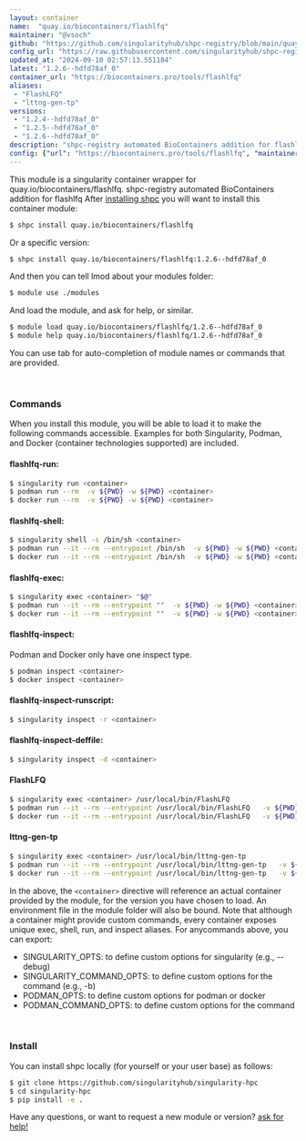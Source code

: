 ```yaml
---
layout: container
name:  "quay.io/biocontainers/flashlfq"
maintainer: "@vsoch"
github: "https://github.com/singularityhub/shpc-registry/blob/main/quay.io/biocontainers/flashlfq/container.yaml"
config_url: "https://raw.githubusercontent.com/singularityhub/shpc-registry/main/quay.io/biocontainers/flashlfq/container.yaml"
updated_at: "2024-09-10 02:57:13.551184"
latest: "1.2.6--hdfd78af_0"
container_url: "https://biocontainers.pro/tools/flashlfq"
aliases:
 - "FlashLFQ"
 - "lttng-gen-tp"
versions:
 - "1.2.4--hdfd78af_0"
 - "1.2.5--hdfd78af_0"
 - "1.2.6--hdfd78af_0"
description: "shpc-registry automated BioContainers addition for flashlfq"
config: {"url": "https://biocontainers.pro/tools/flashlfq", "maintainer": "@vsoch", "description": "shpc-registry automated BioContainers addition for flashlfq", "latest": {"1.2.6--hdfd78af_0": "sha256:a9c14e7209ea1d0e8dd6451bb397eebcde749f2eab3fad31859c027d5785bce1"}, "tags": {"1.2.4--hdfd78af_0": "sha256:d1654b13f30566096da690a28eae8e8e4f36394bb4b3cca4578c49adc4bad714", "1.2.5--hdfd78af_0": "sha256:2511d8ad0dba72705fec1d0256fa5f5bcc638ff397474d6a1349a9ddf5ae5d2f", "1.2.6--hdfd78af_0": "sha256:a9c14e7209ea1d0e8dd6451bb397eebcde749f2eab3fad31859c027d5785bce1"}, "docker": "quay.io/biocontainers/flashlfq", "aliases": {"FlashLFQ": "/usr/local/bin/FlashLFQ", "lttng-gen-tp": "/usr/local/bin/lttng-gen-tp"}}
---
```


This module is a singularity container wrapper for quay.io/biocontainers/flashlfq.
shpc-registry automated BioContainers addition for flashlfq
After [installing shpc](#install) you will want to install this container module:


```bash
$ shpc install quay.io/biocontainers/flashlfq
```

Or a specific version:

```bash
$ shpc install quay.io/biocontainers/flashlfq:1.2.6--hdfd78af_0
```

And then you can tell lmod about your modules folder:

```bash
$ module use ./modules
```

And load the module, and ask for help, or similar.

```bash
$ module load quay.io/biocontainers/flashlfq/1.2.6--hdfd78af_0
$ module help quay.io/biocontainers/flashlfq/1.2.6--hdfd78af_0
```

You can use tab for auto-completion of module names or commands that are provided.

<br>

### Commands

When you install this module, you will be able to load it to make the following commands accessible.
Examples for both Singularity, Podman, and Docker (container technologies supported) are included.

#### flashlfq-run:

```bash
$ singularity run <container>
$ podman run --rm  -v ${PWD} -w ${PWD} <container>
$ docker run --rm  -v ${PWD} -w ${PWD} <container>
```

#### flashlfq-shell:

```bash
$ singularity shell -s /bin/sh <container>
$ podman run --it --rm --entrypoint /bin/sh  -v ${PWD} -w ${PWD} <container>
$ docker run --it --rm --entrypoint /bin/sh  -v ${PWD} -w ${PWD} <container>
```

#### flashlfq-exec:

```bash
$ singularity exec <container> "$@"
$ podman run --it --rm --entrypoint ""  -v ${PWD} -w ${PWD} <container> "$@"
$ docker run --it --rm --entrypoint ""  -v ${PWD} -w ${PWD} <container> "$@"
```

#### flashlfq-inspect:

Podman and Docker only have one inspect type.

```bash
$ podman inspect <container>
$ docker inspect <container>
```

#### flashlfq-inspect-runscript:

```bash
$ singularity inspect -r <container>
```

#### flashlfq-inspect-deffile:

```bash
$ singularity inspect -d <container>
```


#### FlashLFQ

```bash
$ singularity exec <container> /usr/local/bin/FlashLFQ
$ podman run --it --rm --entrypoint /usr/local/bin/FlashLFQ   -v ${PWD} -w ${PWD} <container> -c " $@"
$ docker run --it --rm --entrypoint /usr/local/bin/FlashLFQ   -v ${PWD} -w ${PWD} <container> -c " $@"
```


#### lttng-gen-tp

```bash
$ singularity exec <container> /usr/local/bin/lttng-gen-tp
$ podman run --it --rm --entrypoint /usr/local/bin/lttng-gen-tp   -v ${PWD} -w ${PWD} <container> -c " $@"
$ docker run --it --rm --entrypoint /usr/local/bin/lttng-gen-tp   -v ${PWD} -w ${PWD} <container> -c " $@"
```



In the above, the `<container>` directive will reference an actual container provided
by the module, for the version you have chosen to load. An environment file in the
module folder will also be bound. Note that although a container
might provide custom commands, every container exposes unique exec, shell, run, and
inspect aliases. For anycommands above, you can export:

 - SINGULARITY_OPTS: to define custom options for singularity (e.g., --debug)
 - SINGULARITY_COMMAND_OPTS: to define custom options for the command (e.g., -b)
 - PODMAN_OPTS: to define custom options for podman or docker
 - PODMAN_COMMAND_OPTS: to define custom options for the command

<br>

### Install

You can install shpc locally (for yourself or your user base) as follows:

```bash
$ git clone https://github.com/singularityhub/singularity-hpc
$ cd singularity-hpc
$ pip install -e .
```

Have any questions, or want to request a new module or version? [ask for help!](https://github.com/singularityhub/singularity-hpc/issues)